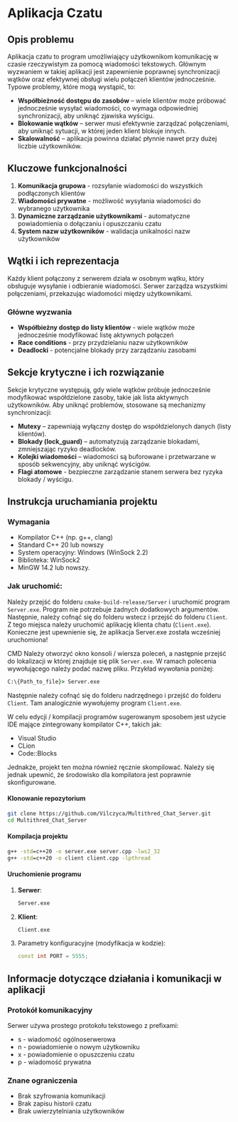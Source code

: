 # Aplikacja Czatu  

## Opis problemu  
Aplikacja czatu to program umożliwiający użytkownikom komunikację w czasie rzeczywistym za pomocą wiadomości tekstowych. Głównym wyzwaniem w takiej aplikacji jest zapewnienie poprawnej synchronizacji wątków oraz efektywnej obsługi wielu połączeń klientów jednocześnie. Typowe problemy, które mogą wystąpić, to:  

- **Współbieżność dostępu do zasobów** – wiele klientów może próbować jednocześnie wysyłać wiadomości, co wymaga odpowiedniej synchronizacji, aby uniknąć zjawiska wyścigu.  
- **Blokowanie wątków** – serwer musi efektywnie zarządzać połączeniami, aby uniknąć sytuacji, w której jeden klient blokuje innych.  
- **Skalowalność** – aplikacja powinna działać płynnie nawet przy dużej liczbie użytkowników.
  
## Kluczowe funkcjonalności
1. **Komunikacja grupowa** - rozsyłanie wiadomości do wszystkich podłączonych klientów
2. **Wiadomości prywatne** - możliwość wysyłania wiadomości do wybranego użytkownika
3. **Dynamiczne zarządzanie użytkownikami** - automatyczne powiadomienia o dołączaniu i opuszczaniu czatu
4. **System nazw użytkowników** - walidacja unikalności nazw użytkowników
   
## Wątki i ich reprezentacja  
Każdy klient połączony z serwerem działa w osobnym wątku, który obsługuje wysyłanie i odbieranie wiadomości. Serwer zarządza wszystkimi połączeniami, przekazując wiadomości między użytkownikami.  

### Główne wyzwania
- **Współbieżny dostęp do listy klientów** - wiele wątków może jednocześnie modyfikować listę aktywnych połączeń
- **Race conditions** - przy przydzielaniu nazw użytkowników
- **Deadlocki** - potencjalne blokady przy zarządzaniu zasobami

## Sekcje krytyczne i ich rozwiązanie  
Sekcje krytyczne występują, gdy wiele wątków próbuje jednocześnie modyfikować współdzielone zasoby, takie jak lista aktywnych użytkowników. Aby uniknąć problemów, stosowane są mechanizmy synchronizacji:  

- **Mutexy** – zapewniają wyłączny dostęp do współdzielonych danych (listy klientów).  
- **Blokady (lock_guard)** – automatyzują zarządzanie blokadami, zmniejszając ryzyko deadlocków.  
- **Kolejki wiadomości** – wiadomości są buforowane i przetwarzane w sposób sekwencyjny, aby uniknąć wyścigów.  
- **Flagi atomowe** - bezpieczne zarządzanie stanem serwera bez ryzyka blokady / wyścigu.

## Instrukcja uruchamiania projektu  

### Wymagania  
- Kompilator C++ (np. g++, clang)  
- Standard C++ 20 lub nowszy  
- System operacyjny: Windows (WinSock 2.2)
- Biblioteka: WinSock2
- MinGW 14.2 lub nowszy.  

### Jak uruchomić:  
Należy przejść do folderu `cmake-build-release/Server` i uruchomić program `Server.exe`. Program nie potrzebuje żadnych dodatkowych argumentów. Następnie, należy cofnąć się do folderu wstecz i przejść do folderu `Client`. 
Z tego miejsca należy uruchomić aplikację klienta chatu (`Client.exe`). 
Konieczne jest upewnienie się, że aplikacja Server.exe została wcześniej uruchomiona!

CMD
Należy otworzyć okno konsoli / wiersza poleceń, a następnie przejść do lokalizacji w której znajduje się plik `Server.exe`. W ramach polecenia wywołującego należy podać nazwę pliku. Przykład wywołania poniżej:
```cmd
C:\{Path_to_file}> Server.exe 
```
Następnie należy cofnąć się do folderu nadrzędnego i przejść do folderu `Client`. Tam analogicznie wywołujemy program `Client.exe`.

W celu edycji / kompilacji programów sugerowanym sposobem jest użycie IDE mające zintegrowany kompilator C++, takich jak:
- Visual Studio
- CLion
- Code::Blocks
  
Jednakże, projekt ten można również ręcznie skompilować. Należy się jednak upewnić, że środowisko dla kompilatora jest poprawnie skonfigurowane.

#### Klonowanie repozytorium  
```bash
git clone https://github.com/Vilczyca/Multithred_Chat_Server.git  
cd Multithred_Chat_Server  
```  

#### Kompilacja projektu  
```cmd
g++ -std=c++20 -o server.exe server.cpp -lws2_32 
g++ -std=c++20 -o client client.cpp -lpthread  
```  

#### Uruchomienie programu  
1. **Serwer**:  
   ```cmd
   Server.exe  
   ```  

2. **Klient**:  
   ```cmd
   Client.exe  
   ```  

3. Parametry konfiguracyjne (modyfikacja w kodzie):
   ```cpp
   const int PORT = 5555;
   ```
## Informacje dotyczące działania i komunikacji w aplikacji 
### Protokół komunikacyjny
Serwer używa prostego protokołu tekstowego z prefixami:
- s - wiadomość ogólnoserwerowa
- n - powiadomienie o nowym użytkowniku
- x - powiadomienie o opuszczeniu czatu
- p - wiadomość prywatna

### Znane ograniczenia
- Brak szyfrowania komunikacji
- Brak zapisu historii czatu
- Brak uwierzytelniania użytkowników
